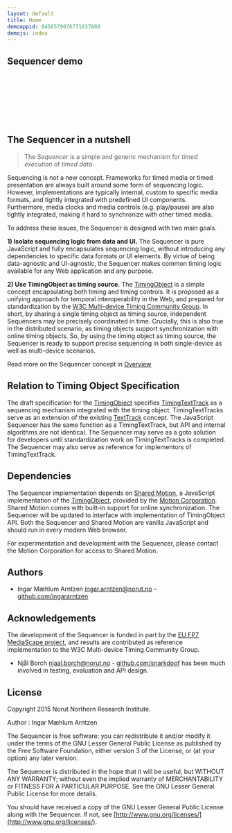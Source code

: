 ```yaml
---
layout: default
title: Home
demoappid: 8456579076771837888
demojs: index
---
```


## Sequencer demo
<style>
.bold {font-weight: bold}
.active {color:red}   
</style>
<div id="demo" style="display:block;height:110px"></div>

## The Sequencer in a nutshell

> The *Sequencer* is a simple and generic mechanism for *timed execution* of *timed data*.

Sequencing is not a new concept. Frameworks for timed media or timed presentation are always built around some form of sequencing logic. However, implementations are typically internal, custom to specific media formats, and tightly integrated with predefined UI components. Furthermore, media clocks and media controls (e.g. play/pause) are also tightly integrated, making it hard to synchronize with other timed media.

To address these issues, the Sequencer is designed with two main goals.

**1) Isolate sequencing logic from data and UI.**
The Sequencer is pure JavaScript and fully encapsulates sequencing logic, without introducing any dependencies to specific data formats or UI elements. By virtue of being data-agnostic and UI-agnostic, the Sequencer makes common timing logic available for any Web application and any purpose.

**2) Use TimingObject as timing source.**
The [TimingObject](http://webtiming.github.io/timingobject) is a simple concept encapsulating both timing and timing controls. It is proposed as a unifying approach for temporal interoperability in the Web, and prepared for standardization by the [W3C Multi-device Timing Community Group](https://www.w3.org/community/webtiming/). In short, by sharing a single timing object as timing source, independent Sequencers may be precisely coordinated in time. Crucially, this is also true in the distributed scenario, as timing objects support synchronization with online timing objects. So, by using the timing object as timing source, the Sequencer is ready to support precise sequencing in both single-device as well as multi-device scenarios.

Read more on the Sequencer concept in [Overview](overview.html)


## Relation to Timing Object Specification
The draft specification for the [TimingObject](http://webtiming.github.io/timingobject) specifies [TimingTextTrack](http://webtiming.github.io/timingobject/#timed-data-and-the-timing-object) as a sequencing mechanism integrated with the timing object. TimingTextTracks serve as an extension of the existing [TextTrack](http://www.w3.org/html/wg/drafts/html/master/semantics.html#text-track) concept. The JavaScript Sequencer has the same function as a TimingTextTrack, but API and internal algorithms are not identical. The Sequencer may serve as a goto solution for developers until standardization work on TimingTextTracks is completed. The Sequencer may also serve as reference for implementors of TimingTextTrack.


## Dependencies
The Sequencer implementation depends on [Shared Motion](http://motioncorporation.com), a JavaScript implementation of the [TimingObject](http://webtiming.github.io/timingobject), provided by the [Motion Corporation](http://motioncorporation.com). Shared Motion comes with built-in support for online synchronization. The Sequencer will be updated to interface with implementation of TimingObject API. Both the Sequencer and Shared Motion are vanilla JavaScript and should run in every modern Web browser.

For experimentation and development with the Sequencer, please contact the Motion Corporation for access to Shared Motion.

## Authors
- Ingar Mæhlum Arntzen [ingar.arntzen@norut.no](mailto://ingar.arntzen@norut.no) - [github.com/ingararntzen](https://github.com/ingararntzen)

## Acknowledgements
The development of the Sequencer is funded in part by the [EU FP7 MediaScape project](http://mediascapeproject.eu), and results are contributed as reference implementation to the W3C Multi-device Timing Community Group.

- Njål Borch [njaal.borch@norut.no](mailto://njaal.borch@norut.no) - [github.com/snarkdoof](https://github.com/snarkdoof) has been much involved in testing, evaluation and API design.

## License

Copyright 2015 Norut Northern Research Institute.

Author : Ingar Mæhlum Arntzen

The Sequencer is free software: you can redistribute it and/or modify it under the terms of the GNU Lesser General Public License as published by the Free Software Foundation, either version 3 of the License, or (at your option) any later version.

The Sequencer is distributed in the hope that it will be useful, but WITHOUT ANY WARRANTY; without even the implied warranty of MERCHANTABILITY or FITNESS FOR A PARTICULAR PURPOSE.  See the GNU Lesser General Public License for more details.

You should have received a copy of the GNU Lesser General Public License along with the Sequencer.  If not, see [http://www.gnu.org/licenses/](http://www.gnu.org/licenses/).


